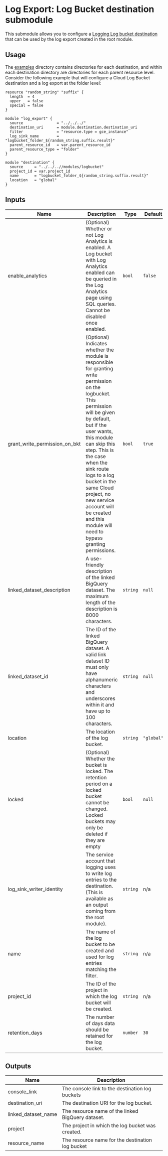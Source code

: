 # Log Export: Log Bucket destination submodule

This submodule allows you to configure a [Logging Log bucket destination](https://cloud.google.com/logging/docs/routing/overview#destinations) that
can be used by the log export created in the root module.

## Usage

The [examples](../../examples) directory contains directories for each destination, and within each destination directory are directories for each parent resource level. Consider the following
example that will configure a Cloud Log Bucket destination and a log export at the folder level:

```hcl
resource "random_string" "suffix" {
  length  = 4
  upper   = false
  special = false
}

module "log_export" {
  source               = "../../../"
  destination_uri      = module.destination.destination_uri
  filter               = "resource.type = gce_instance"
  log_sink_name        = "logbucket_folder_${random_string.suffix.result}"
  parent_resource_id   = var.parent_resource_id
  parent_resource_type = "folder"
}

module "destination" {
  source     = "../../..//modules/logbucket"
  project_id = var.project_id
  name       = "logbucket_folder_${random_string.suffix.result}"
  location   = "global"
}
```

<!-- BEGINNING OF PRE-COMMIT-TERRAFORM DOCS HOOK -->
## Inputs

| Name | Description | Type | Default | Required |
|------|-------------|------|---------|:--------:|
| enable\_analytics | (Optional) Whether or not Log Analytics is enabled. A Log bucket with Log Analytics enabled can be queried in the Log Analytics page using SQL queries. Cannot be disabled once enabled. | `bool` | `false` | no |
| grant\_write\_permission\_on\_bkt | (Optional) Indicates whether the module is responsible for granting write permission on the logbucket. This permission will be given by default, but if the user wants, this module can skip this step. This is the case when the sink route logs to a log bucket in the same Cloud project, no new service account will be created and this module will need to bypass granting permissions. | `bool` | `true` | no |
| linked\_dataset\_description | A use-friendly description of the linked BigQuery dataset. The maximum length of the description is 8000 characters. | `string` | `null` | no |
| linked\_dataset\_id | The ID of the linked BigQuery dataset. A valid link dataset ID must only have alphanumeric characters and underscores within it and have up to 100 characters. | `string` | `null` | no |
| location | The location of the log bucket. | `string` | `"global"` | no |
| locked | (Optional) Whether the bucket is locked. The retention period on a locked bucket cannot be changed. Locked buckets may only be deleted if they are empty | `bool` | `null` | no |
| log\_sink\_writer\_identity | The service account that logging uses to write log entries to the destination. (This is available as an output coming from the root module). | `string` | n/a | yes |
| name | The name of the log bucket to be created and used for log entries matching the filter. | `string` | n/a | yes |
| project\_id | The ID of the project in which the log bucket will be created. | `string` | n/a | yes |
| retention\_days | The number of days data should be retained for the log bucket. | `number` | `30` | no |

## Outputs

| Name | Description |
|------|-------------|
| console\_link | The console link to the destination log buckets |
| destination\_uri | The destination URI for the log bucket. |
| linked\_dataset\_name | The resource name of the linked BigQuery dataset. |
| project | The project in which the log bucket was created. |
| resource\_name | The resource name for the destination log bucket |

<!-- END OF PRE-COMMIT-TERRAFORM DOCS HOOK -->
